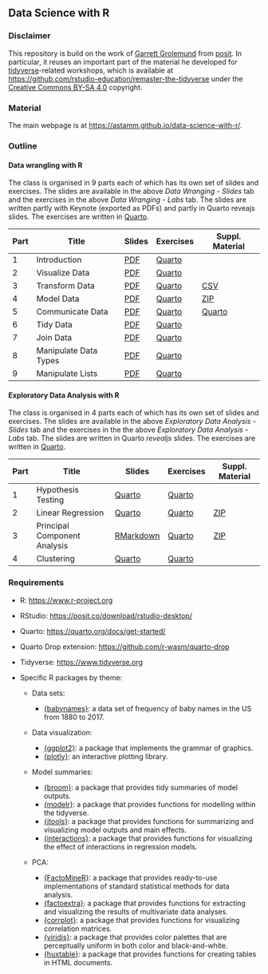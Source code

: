 ## Data Science with R

### Disclaimer

This repository is build on the work of [Garrett
Grolemund](https://www.linkedin.com/in/garrett-grolemund-49328411/) from
[posit](https://posit.co). In particular, it reuses an important part of the
material he developed for [tidyverse](https://www.tidyverse.org)-related
workshops, which is available at
<https://github.com/rstudio-education/remaster-the-tidyverse> under the
[Creative Commons BY-SA 4.0](https://creativecommons.org/licenses/by-sa/4.0/)
copyright.

### Material

The main webpage is at <https://astamm.github.io/data-science-with-r/>.

### Outline

#### Data wrangling with R

The class is organised in 9 parts each of which has its own set of slides and
exercises. The slides are available in the above *Data Wranging - Slides* tab
and the exercises in the above *Data Wranging - Labs* tab. The slides are
written partly with Keynote (exported as PDFs) and partly in Quarto reveajs
slides. The exercises are written in [Quarto](https://quarto.org).

| Part | Title | Slides | Exercises | Suppl. Material |
|------|-------|--------|-----------|-----------------|
| 1    | Introduction | [PDF](01_Introduction/01-Introduction-Slides.pdf) | [Quarto](01_Introduction/01-Introduction-Exercises.qmd) | |
| 2    | Visualize Data | [PDF](02_Visualize/02-Visualize-Slides.pdf) | [Quarto](02_Visualize/02-Visualize-Exercises.qmd) | |
| 3    | Transform Data | [PDF](03_Transform/03-Transform-Slides.pdf) | [Quarto](03_Transform/03-Transform-Exercises.qmd) | [CSV](03_Transform/babynames.csv) |
| 4    | Model Data | [PDF](04_Model/04-Model-Slides.pdf) | [Quarto](04_Model/04-Model-Exercises.qmd) | [ZIP](04_Model/04-Model-Data.zip) |
| 5    | Communicate Data | [PDF](05_Report/05-Report-Slides.pdf) | [Quarto](05_Report/05-Report-Exercises.qmd) | [Quarto](05_Report/05-Report-Parameters.qmd) |
| 6    | Tidy Data | [PDF](06_Tidy/06-Tidy-Slides.pdf) | [Quarto](06_Tidy/06-Tidy-Exercises.qmd) | |
| 7    | Join Data | [PDF](07_Join/07-Join-Slides.pdf) | [Quarto](07_Join/07-Join-Exercises.qmd) | |
| 8    | Manipulate Data Types | [PDF](08_Types/08-Types-Slides.pdf) | [Quarto](08_Types/08-Types-Exercises.qmd) | |
| 9    | Manipulate Lists | [PDF](slides/09-manipulate-lists.pdf) | [Quarto](labs/09-manipulate-lists.Rmd) | |

#### Exploratory Data Analysis with R

The class is organised in 4 parts each of which has its own set of slides and
exercises. The slides are available in the above *Exploratory Data Analysis -
Slides* tab and the exercises in the the above *Exploratory Data Analysis -
Labs* tab. The slides are written in Quarto *revealjs* slides. The exercises are
written in [Quarto](https://quarto.org).

| Part | Title | Slides | Exercises | Suppl. Material |
|------|-------|--------|-----------|-----------------|
| 1    | Hypothesis Testing | [Quarto](10_Hypothesis_Testing/10-Hypothesis-Testing-Slides.qmd) | [Quarto](10_Hypothesis_Testing/10-Hypothesis-Testing-Exercises.qmd) | |
| 2    | Linear Regression | [Quarto](11_Linear_Modeling/11-Linear-Modeling-Slides.qmd) | [Quarto](11_Linear_Modeling/11-Linear-Modeling-Exercises.qmd) | [ZIP](11_Linear_Modeling/11-Linear-Modeling-Data.zip) |
| 3    | Principal Component Analysis | [RMarkdown](12_PCA/12-PCA-Slides.Rmd) | [Quarto](12_PCA/12-PCA-Exercises.qmd) | [ZIP](12_PCA/12-PCA-Data.zip) |
| 4    | Clustering | [Quarto](13_Clustering/13-Clustering-Slides.qmd) | [Quarto](13_Clustering/13-Clustering-Exercises.qmd) | |

### Requirements

- R: <https://www.r-project.org>
- RStudio: <https://posit.co/download/rstudio-desktop/>
- Quarto: <https://quarto.org/docs/get-started/>
- Quarto Drop extension: <https://github.com/r-wasm/quarto-drop>
- Tidyverse: <https://www.tidyverse.org>
- Specific R packages by theme: 

    - Data sets:
        
        - [{babynames}](https://hadley.github.io/babynames/): a data set of frequency of baby names in the US from 1880 to 2017.
    
    - Data visualization:
        
        - [{ggplot2}](https://ggplot2.tidyverse.org): a package that implements the grammar of graphics.
        - [{plotly}](https://plotly.com/r/): an interactive plotting library.
    
    - Model summaries:
        
        - [{broom}](https://broom.tidymodels.org): a package that provides tidy summaries of model outputs.
        - [{modelr}](https://modelr.tidyverse.org): a package that provides functions for modelling within the tidyverse.
        - [{jtools}](https://jtools.jacob-long.com): a package that provides functions for summarizing and visualizing model outputs and main effects.
        - [{interactions}](https://interactions.jacob-long.com): a package that provides functions for visualizing the effect of interactions in regression models.
      
    - PCA:
    
        - [{FactoMineR}](http://factominer.free.fr): a package that provides ready-to-use implementations of standard statistical methods for data analysis.
        - [{factoextra}](https://rpkgs.datanovia.com/factoextra/): a package that provides functions for extracting and visualizing the results of multivariate data analyses.
        - [{corrplot}](https://cran.r-project.org/package=corrplot): a package that provides functions for visualizing correlation matrices.
        - [{viridis}](https://sjmgarnier.github.io/viridis/): a package that provides color palettes that are perceptually uniform in both color and black-and-white.
        - [{huxtable}](https://hughjonesd.github.io/huxtable/): a package that provides functions for creating tables in HTML documents.
